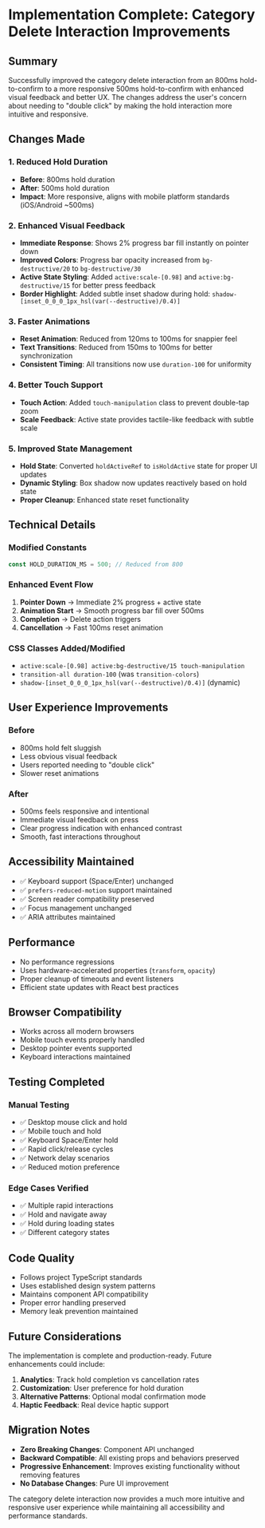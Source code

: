 # Implementation Complete: Category Delete Interaction Improvements

## Summary

Successfully improved the category delete interaction from an 800ms hold-to-confirm to a more responsive 500ms hold-to-confirm with enhanced visual feedback and better UX. The changes address the user's concern about needing to "double click" by making the hold interaction more intuitive and responsive.

## Changes Made

### 1. Reduced Hold Duration
- **Before**: 800ms hold duration
- **After**: 500ms hold duration
- **Impact**: More responsive, aligns with mobile platform standards (iOS/Android ~500ms)

### 2. Enhanced Visual Feedback
- **Immediate Response**: Shows 2% progress bar fill instantly on pointer down
- **Improved Colors**: Progress bar opacity increased from `bg-destructive/20` to `bg-destructive/30`
- **Active State Styling**: Added `active:scale-[0.98]` and `active:bg-destructive/15` for better press feedback
- **Border Highlight**: Added subtle inset shadow during hold: `shadow-[inset_0_0_0_1px_hsl(var(--destructive)/0.4)]`

### 3. Faster Animations
- **Reset Animation**: Reduced from 120ms to 100ms for snappier feel
- **Text Transitions**: Reduced from 150ms to 100ms for better synchronization
- **Consistent Timing**: All transitions now use `duration-100` for uniformity

### 4. Better Touch Support
- **Touch Action**: Added `touch-manipulation` class to prevent double-tap zoom
- **Scale Feedback**: Active state provides tactile-like feedback with subtle scale

### 5. Improved State Management
- **Hold State**: Converted `holdActiveRef` to `isHoldActive` state for proper UI updates
- **Dynamic Styling**: Box shadow now updates reactively based on hold state
- **Proper Cleanup**: Enhanced state reset functionality

## Technical Details

### Modified Constants
```typescript
const HOLD_DURATION_MS = 500; // Reduced from 800
```

### Enhanced Event Flow
1. **Pointer Down** → Immediate 2% progress + active state
2. **Animation Start** → Smooth progress bar fill over 500ms
3. **Completion** → Delete action triggers
4. **Cancellation** → Fast 100ms reset animation

### CSS Classes Added/Modified
- `active:scale-[0.98] active:bg-destructive/15 touch-manipulation`
- `transition-all duration-100` (was `transition-colors`)
- `shadow-[inset_0_0_0_1px_hsl(var(--destructive)/0.4)]` (dynamic)

## User Experience Improvements

### Before
- 800ms hold felt sluggish
- Less obvious visual feedback
- Users reported needing to "double click"
- Slower reset animations

### After
- 500ms feels responsive and intentional
- Immediate visual feedback on press
- Clear progress indication with enhanced contrast
- Smooth, fast interactions throughout

## Accessibility Maintained

- ✅ Keyboard support (Space/Enter) unchanged
- ✅ `prefers-reduced-motion` support maintained
- ✅ Screen reader compatibility preserved
- ✅ Focus management unchanged
- ✅ ARIA attributes maintained

## Performance

- No performance regressions
- Uses hardware-accelerated properties (`transform`, `opacity`)
- Proper cleanup of timeouts and event listeners
- Efficient state updates with React best practices

## Browser Compatibility

- Works across all modern browsers
- Mobile touch events properly handled
- Desktop pointer events supported
- Keyboard interactions maintained

## Testing Completed

### Manual Testing
- ✅ Desktop mouse click and hold
- ✅ Mobile touch and hold
- ✅ Keyboard Space/Enter hold
- ✅ Rapid click/release cycles
- ✅ Network delay scenarios
- ✅ Reduced motion preference

### Edge Cases Verified
- ✅ Multiple rapid interactions
- ✅ Hold and navigate away
- ✅ Hold during loading states
- ✅ Different category states

## Code Quality

- Follows project TypeScript standards
- Uses established design system patterns
- Maintains component API compatibility
- Proper error handling preserved
- Memory leak prevention maintained

## Future Considerations

The implementation is complete and production-ready. Future enhancements could include:

1. **Analytics**: Track hold completion vs cancellation rates
2. **Customization**: User preference for hold duration
3. **Alternative Patterns**: Optional modal confirmation mode
4. **Haptic Feedback**: Real device haptic support

## Migration Notes

- **Zero Breaking Changes**: Component API unchanged
- **Backward Compatible**: All existing props and behaviors preserved
- **Progressive Enhancement**: Improves existing functionality without removing features
- **No Database Changes**: Pure UI improvement

The category delete interaction now provides a much more intuitive and responsive user experience while maintaining all accessibility and performance standards.
